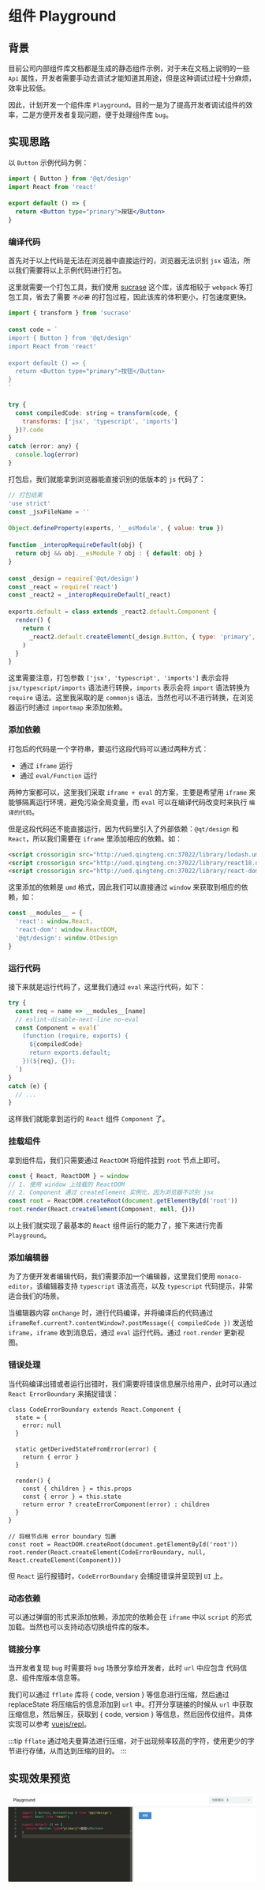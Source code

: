 # 组件 Playground

## 背景

目前公司内部组件库文档都是生成的静态组件示例，对于未在文档上说明的一些 `Api` 属性，开发者需要手动去调试才能知道其用途，但是这种调试过程十分麻烦，效率比较低。

因此，计划开发一个组件库 `Playground`。目的一是为了提高开发者调试组件的效率，二是方便开发者复现问题，便于处理组件库 `bug`。

## 实现思路

以 `Button` 示例代码为例：

```jsx
import { Button } from '@qt/design'
import React from 'react'

export default () => {
  return <Button type="primary">按钮</Button>
}
```

### 编译代码

首先对于以上代码是无法在浏览器中直接运行的，浏览器无法识别 `jsx` 语法，所以我们需要将以上示例代码进行打包。

这里就需要一个打包工具，我们使用 [sucrase](https://github.com/alangpierce/sucrase) 这个库，该库相较于 `webpack` 等打包工具，省去了需要 `不必要` 的打包过程，因此该库的体积更小，打包速度更快。

```jsx
import { transform } from 'sucrase'

const code = `
import { Button } from '@qt/design'
import React from 'react'

export default () => {
  return <Button type="primary">按钮</Button>
}
`

try {
  const compiledCode: string = transform(code, {
    transforms: ['jsx', 'typescript', 'imports']
  })?.code
}
catch (error: any) {
  console.log(error)
}
```

打包后，我们就能拿到浏览器能直接识别的低版本的 `js` 代码了：

```js
// 打包结果
'use strict'
const _jsxFileName = ''

Object.defineProperty(exports, '__esModule', { value: true })

function _interopRequireDefault(obj) {
  return obj && obj.__esModule ? obj : { default: obj }
}

const _design = require('@qt/design')
const _react = require('react')
const _react2 = _interopRequireDefault(_react)

exports.default = class extends _react2.default.Component {
  render() {
    return (
      _react2.default.createElement(_design.Button, { type: 'primary', __self: this, __source: { fileName: _jsxFileName, lineNumber: 6 } }, '按钮')
    )
  }
}
```

这里需要注意，打包参数 `['jsx', 'typescript', 'imports']` 表示会将 `jsx/typescript/imports` 语法进行转换，`imports` 表示会将 `import` 语法转换为 `require` 语法。这里我采取的是 `commonjs` 语法，当然也可以不进行转换，在浏览器运行时通过 `importmap` 来添加依赖。

### 添加依赖

打包后的代码是一个字符串，要运行这段代码可以通过两种方式：

- 通过 `iframe` 运行
- 通过 `eval/Function` 运行

两种方案都可以，这里我们采取 `iframe + eval` 的方案，主要是希望用 `iframe` 来能够隔离运行环境，避免污染全局变量，而 `eval` 可以在编译代码改变时来执行 `编译的代码`。

但是这段代码还不能直接运行，因为代码里引入了外部依赖：`@qt/design` 和 `React`，所以我们需要在 `iframe` 里添加相应的依赖。如：

```html
<script crossorigin src="http://ued.qingteng.cn:37022/library/lodash.umd.js"></script>
<script crossorigin src="http://ued.qingteng.cn:37022/library/react18.dev.umd.js"></script>
<script crossorigin src="http://ued.qingteng.cn:37022/library/react-dom18.dev.umd.js"></script>
```

这里添加的依赖是 `umd` 格式，因此我们可以直接通过 `window` 来获取到相应的依赖，如：

```js
const __modules__ = {
  'react': window.React,
  'react-dom': window.ReactDOM,
  '@qt/design': window.QtDesign
}
```

### 运行代码

接下来就是运行代码了，这里我们通过 `eval` 来运行代码，如下：

```js
try {
  const req = name => __modules__[name]
  // eslint-disable-next-line no-eval
  const Component = eval(`
    (function (require, exports) {
      ${compiledCode}
      return exports.default;
    })(${req}, {});
  `)
}
catch (e) {
  // ...
}
```

这样我们就能拿到运行的 `React` 组件 `Component` 了。

### 挂载组件

拿到组件后，我们只需要通过 `ReactDOM` 将组件挂到 `root` 节点上即可。

```js
const { React, ReactDOM } = window
// 1. 使用 window 上挂载的 ReactDOM
// 2. Component 通过 createElement 实例化，因为浏览器不识别 jsx
const root = ReactDOM.createRoot(document.getElementById('root'))
root.render(React.createElement(Component, null, {}))
```

以上我们就实现了最基本的 `React` 组件运行的能力了，接下来进行完善 `Playground`。

### 添加编辑器

为了方便开发者编辑代码，我们需要添加一个编辑器，这里我们使用 `monaco-editor`，该编辑器支持 `typescript` 语法高亮，以及 `typescript` 代码提示，非常适合我们的场景。

当编辑器内容 `onChange` 时，进行代码编译，并将编译后的代码通过 `iframeRef.current?.contentWindow?.postMessage({ compiledCode })` 发送给 `iframe`，`iframe` 收到消息后，通过 `eval` 运行代码。通过 `root.render` 更新视图。

### 错误处理

当代码编译出错或者运行出错时，我们需要将错误信息展示给用户，此时可以通过 `React ErrorBoundary` 来捕捉错误：

``` tsx
class CodeErrorBoundary extends React.Component {
  state = {
    error: null
  }

  static getDerivedStateFromError(error) {
    return { error }
  }

  render() {
    const { children } = this.props
    const { error } = this.state
    return error ? createErrorComponent(error) : children
  }
}

// 将根节点用 error boundary 包裹
const root = ReactDOM.createRoot(document.getElementById('root'))
root.render(React.createElement(CodeErrorBoundary, null, React.createElement(Component)))
```

但 `React` 运行报错时，`CodeErrorBoundary` 会捕捉错误并呈现到 `UI` 上。

### 动态依赖

可以通过弹窗的形式来添加依赖，添加完的依赖会在 `iframe` 中以 `script` 的形式加载。当然也可以支持动态切换组件库的版本。

### 链接分享

当开发者复现 `bug` 时需要将 `bug` 场景分享给开发者，此时 `url` 中应包含 代码信息、组件库版本信息等。

我们可以通过 `fflate` 库将 { code, version } 等信息进行压缩，然后通过 replaceState 将压缩后的信息添加到 `url` 中。打开分享链接的时候从 `url` 中获取压缩信息，然后解压，获取到 { code, version } 等信息，然后回传仅组件。具体实现可以参考 [vuejs/repl](https://github.com/vuejs/repl)。

:::tip
`fflate` 通过哈夫曼算法进行压缩，对于出现频率较高的字符，使用更少的字节进行存储，从而达到压缩的目的。
:::

## 实现效果预览

![playground](./assets/playground.png)
